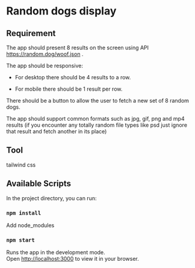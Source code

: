 # Random dogs display

## Requirement

The app should present 8 results on the screen using API https://random.dog/woof.json .

The app should be responsive:

- For desktop there should be 4 results to a row.

- For mobile there should be 1 result per row.

There should be a button to allow the user to fetch a new set of 8 random dogs.

The app should support common formats such as jpg, gif, png and mp4 results (if you encounter any totally random file types like psd just ignore that result and fetch another in its place)

## Tool

tailwind css

## Available Scripts

In the project directory, you can run:

### `npm install`

Add node_modules

### `npm start`

Runs the app in the development mode.\
Open [http://localhost:3000](http://localhost:3000) to view it in your browser.
